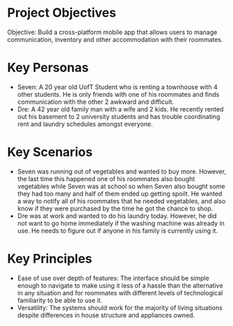 # Project Objectives


Objective: Build a cross-platform mobile app that allows users to manage communication, inventory and other accommodation with their roommates.

# Key Personas

- Seven: A 20 year old UofT Student who is renting a townhouse with 4 other students. He is only friends with one of his roommates and finds communication with the other 2 awkward and difficult.
- Dre: A 42 year old family man with a wife and 2 kids. He recently rented out his basement to 2 university students and has trouble coordinating rent and laundry schedules amongst everyone.



# Key Scenarios

- Seven was running out of vegetables and wanted to buy more. However, the last time this happened one of his roommates also bought vegetables while Seven was at school so when Seven also bought some they had too many and half of them ended up getting spoilt. He wanted a way to notify all of his roommates that he needed vegetables, and also know if they were purchased by the time he got the chance to shop.
- Dre was at work and wanted to do his laundry today. However, he did not want to go home immediately if the washing machine was already in use. He needs to figure out if anyone in his family is currently using it.



# Key Principles

- Ease of use over depth of features: The interface should be simple enough to navigate to make using it less of a hassle than the alternative in any situation and for roommates with different levels of technological familiarity to be able to use it.
- Versatility: The systems should work for the majority of living situations despite differences in house structure and appliances owned.

